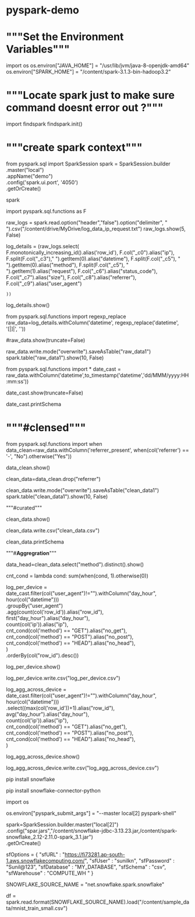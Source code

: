 # pyspark-demo

# """Set the Environment Variables"""

import os
os.environ["JAVA_HOME"] = "/usr/lib/jvm/java-8-openjdk-amd64"
os.environ["SPARK_HOME"] = "/content/spark-3.1.3-bin-hadoop3.2"

# """Locate spark just to make sure command doesnt error out ?"""

import findspark
findspark.init()

# """create spark context"""

from pyspark.sql import SparkSession
spark = SparkSession.builder\
        .master("local")\
        .appName("demo")\
        .config('spark.ui.port', '4050')\
        .getOrCreate()

spark

import pyspark.sql.functions as F

raw_logs = spark.read.option("header","false").option("delimiter", " ").csv("/content/drive/MyDrive/log_data_ip_request.txt")
raw_logs.show(5, False)

log_details = (raw_logs.select(
    F.monotonically_increasing_id().alias('row_id'),
    F.col("_c0").alias("ip"),
    F.split(F.col("_c3")," ").getItem(0).alias("datetime"),
    F.split(F.col("_c5"), " ").getItem(0).alias("method"),
    F.split(F.col("_c5"), " ").getItem(1).alias("request"),
    F.col("_c6").alias("status_code"),
    F.col("_c7").alias("size"),
    F.col("_c8").alias("referrer"),
    F.col("_c9").alias("user_agent")
  
    
    
    ))

log_details.show()

from pyspark.sql.functions import regexp_replace
raw_data=log_details.withColumn('datetime', regexp_replace('datetime', '\[|\]|', ''))

#raw_data.show(truncate=False)

raw_data.write.mode("overwrite").saveAsTable("raw_data1")
spark.table("raw_data1").show(10, False)

from pyspark.sql.functions import *
date_cast = raw_data.withColumn('datetime',to_timestamp('datetime','dd/MMM/yyyy:HH:mm:ss'))

date_cast.show(truncate=False)

date_cast.printSchema

# """#clensed"""

from pyspark.sql.functions import when
data_clean=raw_data.withColumn('referrer_present', when(col('referrer') == '-', "No").otherwise("Yes"))

data_clean.show()

clean_data=data_clean.drop("referrer")

clean_data.write.mode("overwrite").saveAsTable("clean_data1")
spark.table("clean_data1").show(10, False)

"""#curated"""

clean_data.show()

clean_data.write.csv("clean_data.csv")

clean_data.printSchema

"""#**Aggregration**"""

data_head=clean_data.select("method").distinct().show()

cnt_cond = lambda cond: sum(when(cond, 1).otherwise(0))

log_per_device = date_cast.filter(col("user_agent")!="").withColumn("day_hour", hour(col("datetime"))) \
    .groupBy("user_agent") \
    .agg(count(col('row_id')).alias("row_id"), \
         first("day_hour").alias("day_hour"), \
         count(col('ip')).alias("ip"), \
         cnt_cond(col('method') == "GET").alias("no_get"), \
         cnt_cond(col('method') == "POST").alias("no_post"), \
         cnt_cond(col('method') == "HEAD").alias("no_head"), \
        ) \
     .orderBy(col("row_id").desc())

log_per_device.show()

log_per_device.write.csv("log_per_device.csv")

log_agg_across_device = date_cast.filter(col("user_agent")!="").withColumn("day_hour", hour(col("datetime"))) \
    .select((max(col('row_id'))+1).alias("row_id"), \
         avg("day_hour").alias("day_hour"), \
         count(col('ip')).alias("ip"), \
         cnt_cond(col('method') == "GET").alias("no_get"), \
         cnt_cond(col('method') == "POST").alias("no_post"), \
         cnt_cond(col('method') == "HEAD").alias("no_head"), \
        )

log_agg_across_device.show()

log_agg_across_device.write.csv("log_agg_across_device.csv")

pip install snowflake

pip install snowflake-connector-python

import os

os.environ["pyspark_submit_args"] = "--master local[2] pyspark-shell"

spark=SparkSession.builder.master("local[2]") \
.config("spar.jars","/content/snowflake-jdbc-3.13.23.jar,/content/spark-snowflake_2.12-2.11.0-spark_3.1.jar")\
.getOrCreate()

sfOptions = {
  "sfURL" : "https://fi73281.ap-south-1.aws.snowflakecomputing.com/",
  "sfUser" : "sunilkn",
  "sfPassword" : "Sunil@123",
  "sfDatabase" : "MY_DATABASE",
  "sfSchema" : "csv",
  "sfWarehouse" : "COMPUTE_WH "
}

SNOWFLAKE_SOURCE_NAME = "net.snowflake.spark.snowflake"

df = spark.read.format(SNOWFLAKE_SOURCE_NAME).load("/content/sample_data/mnist_train_small.csv")

